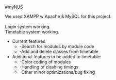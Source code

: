 #myNUS

We used XAMPP w Apache & MySQL for this project. <br /> <br />
Login system working. <br />
Timetable system working. <br />
  * Current features: <br />
    * -Search for modules by module code <br />
    * -Add and delete classes from timetable <br />
  * Additional features to be added to timetable: <br />
    * -Color coding of modules <br />
    * -Handling of clashing timings <br />
    * -Other minor optimizations/bug fixing <br />
